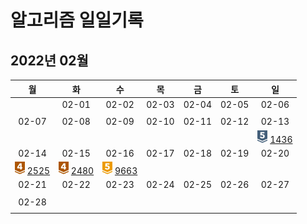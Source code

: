 # 알고리즘 일일기록
## 2022년 02월 

| 월 | 화 | 수 | 목 | 금 | 토 | 일 | 
|:----------:|:----------:|:----------:|:----------:|:----------:|:----------:|:----------:|  
| | 02-01 | 02-02 | 02-03 | 02-04 | 02-05 | 02-06 |
| | | | | | | | 
| 02-07 | 02-08 | 02-09 | 02-10 | 02-11 | 02-12 | 02-13 | 
| | | | | | | <img src="../img/solvedac/silver5.png" width="16" height="20"/> [1436](./BaekJoon_1436.md) | 
| 02-14 | 02-15 | 02-16 | 02-17 | 02-18 | 02-19 | 02-20 | 
|<img src="../img/solvedac/bronze4.png" width="16" height="20"/> [2525](./BaekJoon_2525.md) |<img src="../img/solvedac/bronze4.png" width="16" height="20"/> [2480](./BaekJoon_2480.md) | <img src="../img/solvedac/gold5.png" width="16" height="20"/> [9663](./BaekJoon_9663.md) | | | | | | 
| 02-21 | 02-22 | 02-23 | 02-24 | 02-25 | 02-26 | 02-27 | 
| | | | | | | | 
| 02-28 | | | | | | | 
| | | | | | | |



